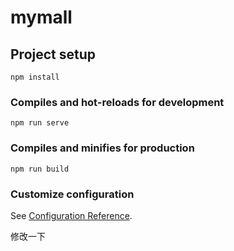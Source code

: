 <!--
 * @Author: Wylde
 * @Date: 2024-03-26 22:12:20
 * @LastEditTime: 2024-03-26 22:15:20
 * @Description:  
-->
# mymall

## Project setup
```
npm install
```

### Compiles and hot-reloads for development
```
npm run serve
```

### Compiles and minifies for production
```
npm run build
```

### Customize configuration
See [Configuration Reference](https://cli.vuejs.org/config/).

修改一下